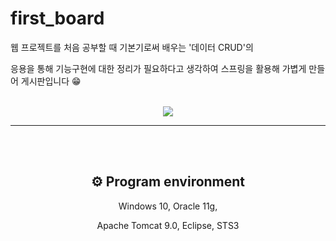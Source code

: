 # first_board
웹 프로젝트를 처음 공부할 때 기본기로써 배우는 '데이터 CRUD'의<p>
응용을 통해 기능구현에 대한 정리가 필요하다고 생각하여 스프링을 활용해 가볍게 만들어 게시판입니다 😁

<br>

<div align=center>

<img src="https://user-images.githubusercontent.com/81903004/120136804-f1ade180-c20d-11eb-9d94-c804ed9a4243.png">
<hr>
<br>
<br>

## ⚙ Program environment
Windows 10, Oracle 11g,<p>
Apache Tomcat 9.0, Eclipse, STS3


</div>
